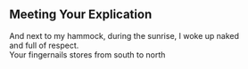 Meeting Your Explication
------------------------
And next to my hammock, during the sunrise, I woke up naked  
and full of respect.  
Your fingernails stores from south to north  

